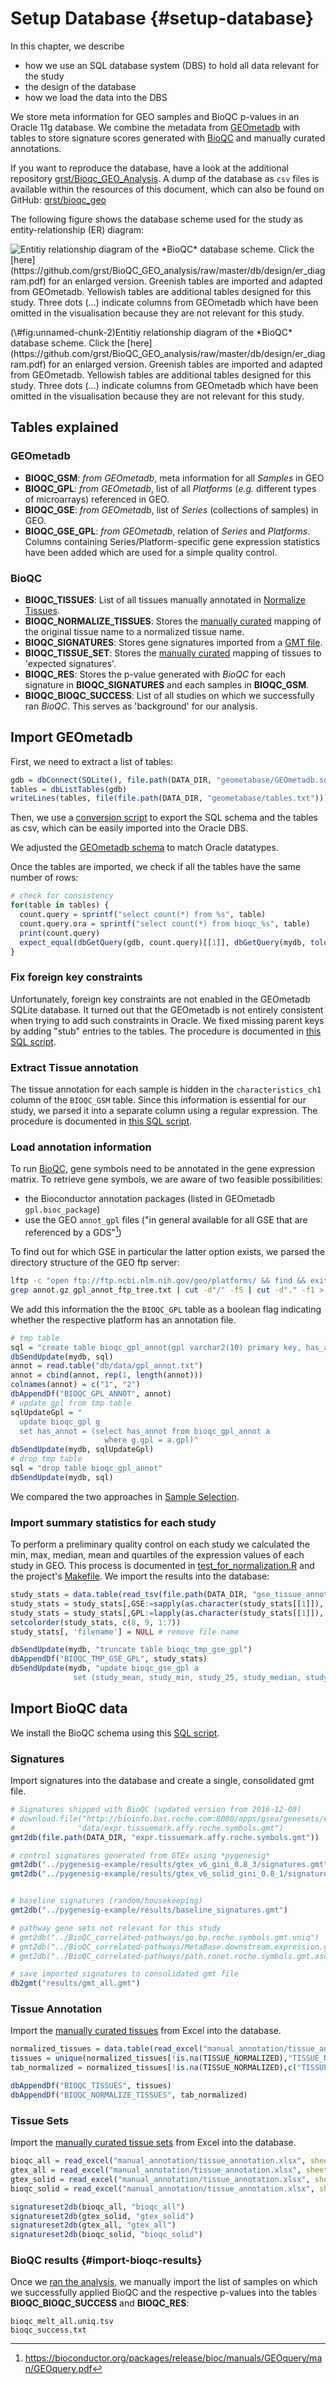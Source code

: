 # Setup Database {#setup-database}

In this chapter, we describe

* how we use an SQL database system (DBS) to hold all data relevant for the study
* the design of the database
* how we load the data into the DBS



We store meta information for GEO samples and BioQC p-values in
an Oracle 11g database. We combine the metadata from [GEOmetadb](https://www.bioconductor.org/packages/release/bioc/vignettes/GEOmetadb/inst/doc/GEOmetadb.html)
with tables to store signature scores generated with
[BioQC](https://accio.github.io/BioQC) and manually curated annotations.

If you want to reproduce the database, have a look at the additional repository
[grst/Bioqc_GEO_Analysis](https://github.com/grst/BioQC_GEO_analysis). A
dump of the database as `csv` files is available within the resources of this
document, which can also be found on GitHub:
[grst/bioqc_geo](https://github.com/grst/bioqc_geo)

The following figure shows the database scheme used for the study as entity-relationship (ER) diagram:

<div class="figure">
<img src="../db/design/er_diagram.png" alt="Entitiy relationship diagram of the *BioQC* database scheme. Click the [here](https://github.com/grst/BioQC_GEO_analysis/raw/master/db/design/er_diagram.pdf) for an enlarged version. Greenish tables are imported and adapted from GEOmetadb. Yellowish tables are additional tables designed for this study. Three dots (...) indicate columns from GEOmetadb which have been omitted in the visualisation because they are not relevant for this study."  />
<p class="caption">(\#fig:unnamed-chunk-2)Entitiy relationship diagram of the *BioQC* database scheme. Click the [here](https://github.com/grst/BioQC_GEO_analysis/raw/master/db/design/er_diagram.pdf) for an enlarged version. Greenish tables are imported and adapted from GEOmetadb. Yellowish tables are additional tables designed for this study. Three dots (...) indicate columns from GEOmetadb which have been omitted in the visualisation because they are not relevant for this study.</p>
</div>

## Tables explained

### GEOmetadb
* **BIOQC_GSM**: *from GEOmetadb*, meta information for all *Samples* in GEO
* **BIOQC_GPL**: *from GEOmetadb*, list of all *Platforms* (*e.g.* different types of microarrays) referenced in GEO.
* **BIOQC_GSE**: *from GEOmetadb*, list of *Series* (collections of samples) in GEO.
* **BIOQC_GSE_GPL**: *from GEOmetadb*, relation of *Series* and *Platforms*. Columns containing Series/Platform-specific gene expression statistics have been added which are used for a simple quality control.

### BioQC
* **BIOQC_TISSUES**: List of all tissues manually annotated in [Normalize Tissues](#normalize-tissues).
* **BIOQC_NORMALIZE_TISSUES**: Stores the [manually curated](#normalize-tissues) mapping of the original tissue name to a normalized tissue name.
* **BIOQC_SIGNATURES**: Stores gene signatures imported from a [GMT file](http://software.broadinstitute.org/cancer/software/gsea/wiki/index.php/Data_formats#GMT:_Gene_Matrix_Transposed_file_format_.28.2A.gmt.29).
* **BIOQC_TISSUE_SET**: Stores the [manually curated](#tissue-signatures) mapping of tissues to 'expected signatures'.
* **BIOQC_RES**: Stores the p-value generated with *BioQC* for each signature in **BIOQC_SIGNATURES** and each samples in **BIOQC_GSM**.
* **BIOQC_BIOQC_SUCCESS**: List of all studies on which we successfully ran *BioQC*. This serves as 'background' for our analysis.


## Import GEOmetadb

First, we need to extract a list of tables:

```r
gdb = dbConnect(SQLite(), file.path(DATA_DIR, "geometabase/GEOmetadb.sqlite"))
tables = dbListTables(gdb)
writeLines(tables, file(file.path(DATA_DIR, "geometabase/tables.txt")))
```

Then, we use a [conversion script](https://github.com/grst/BioQC_GEO_analysis/blob/master/db/geometadb2csv.sh) to
export the SQL schema and the tables as csv, which can be easily imported into the Oracle DBS.

We adjusted the [GEOmetadb schema](https://github.com/grst/BioQC_GEO_analysis/blob/master/db/geometadb_schema.sql) to match
Oracle datatypes.

Once the tables are imported, we check if all the tables have the same number of rows:

```r
# check for consistency
for(table in tables) {
  count.query = sprintf("select count(*) from %s", table)
  count.query.ora = sprintf("select count(*) from bioqc_%s", table)
  print(count.query)
  expect_equal(dbGetQuery(gdb, count.query)[[1]], dbGetQuery(mydb, tolower(count.query.ora))[[1]])
}
```


### Fix foreign key constraints

Unfortunately, foreign key constraints are not enabled in the GEOmetadb SQLite database. It turned out that the GEOmetadb is not entirely consistent when trying to add such constraints in Oracle. We fixed missing
parent keys by adding "stub" entries to the tables. The procedure is documented in
[this SQL script](https://github.com/grst/BioQC_GEO_analysis/blob/master/db/update_geometabase.sql).


### Extract Tissue annotation

The tissue annotation for each sample is hidden in the `characteristics_ch1` column of the `BIOQC_GSM` table. Since this information is
essential for our study, we parsed it into a separate column using a regular expression. The procedure is documented in
[this SQL script](https://github.com/grst/BioQC_GEO_analysis/blob/master/db/update_geometabase.sql).


### Load annotation information

To run [BioQC](https://accio.github.io/BioQC), gene symbols need to be annotated in the gene expression matrix.
To retrieve gene symbols, we are aware of two feasible possibilities:

* the Bioconductor annotation packages (listed in GEOmetadb `gpl.bioc_package`)
* use the GEO `annot_gpl` files ("in general available for all GSE that are referenced by a GDS"[^1])

[^1]: https://bioconductor.org/packages/release/bioc/manuals/GEOquery/man/GEOquery.pdf

To find out for which GSE in particular the latter option exists, we parsed the directory structure of the
GEO ftp server:


```bash
lftp -c "open ftp://ftp.ncbi.nlm.nih.gov/geo/platforms/ && find && exit" > gpl_annot_ftp_tree.txt
grep annot.gz gpl_annot_ftp_tree.txt | cut -d"/" -f5 | cut -d"." -f1 > gpl_annot.txt
```

We add this information the the `BIOQC_GPL` table as a boolean flag indicating whether the respective
platform has an annotation file.


```r
# tmp table
sql = "create table bioqc_gpl_annot(gpl varchar2(10) primary key, has_annot number(1))"
dbSendUpdate(mydb, sql)
annot = read.table("db/data/gpl_annot.txt")
annot = cbind(annot, rep(1, length(annot)))
colnames(annot) = c("1", "2")
dbAppendDf("BIOQC_GPL_ANNOT", annot)
# update gpl from tmp table
sqlUpdateGpl = "
  update bioqc_gpl g
  set has_annot = (select has_annot from bioqc_gpl_annot a
                     where g.gpl = a.gpl)"
dbSendUpdate(mydb, sqlUpdateGpl)
# drop tmp table
sql = "drop table bioqc_gpl_annot"
dbSendUpdate(mydb, sql)
```

We compared the two approaches in [Sample Selection](#sample-selection).

### Import summary statistics for each study

To perform a preliminary quality control on each study we calculated the min, max, median, mean and quartiles of the expression values of each study in GEO. This process is documented in [test_for_normalization.R](https://github.com/grst/BioQC_GEO_analysis/blob/master/scripts/test_for_normalization.R) and the project's [Makefile](https://github.com/grst/BioQC_GEO_analysis/blob/master/Makefile). We import the results into the database:


```r
study_stats = data.table(read_tsv(file.path(DATA_DIR, "gse_tissue_annot/study_stats.txt")))
study_stats = study_stats[,GSE:=sapply(as.character(study_stats[[1]]), geoIdFromPath)]
study_stats = study_stats[,GPL:=lapply(as.character(study_stats[[1]]), gplFromPath)]
setcolorder(study_stats, c(8, 9, 1:7))
study_stats[, 'filename'] = NULL # remove file name

dbSendUpdate(mydb, "truncate table bioqc_tmp_gse_gpl")
dbAppendDf("BIOQC_TMP_GSE_GPL", study_stats)
dbSendUpdate(mydb, "update bioqc_gse_gpl a
              set (study_mean, study_min, study_25, study_median, study_75, study_max) = (select study_mean, study_min, study_25, study_median, study_75, study_max from bioqc_tmp_gse_gpl b where a.gse = b.gse and (a.gpl = b.gpl or b.gpl is NULL))")
```

## Import BioQC data
We install the BioQC schema using this [SQL script](https://github.com/grst/BioQC_GEO_analysis/blob/master/db/bioqc_schema.sql).

### Signatures

Import signatures into the database and create a single, consolidated gmt file.

```r
# Signatures shipped with BioQC (updated version from 2016-12-08)
# download.file("http://bioinfo.bas.roche.com:8080/apps/gsea/genesets/exp.tissuemark.bioqc.roche.symbols.gmt",
#              "data/expr.tissuemark.affy.roche.symbols.gmt")
gmt2db(file.path(DATA_DIR, "expr.tissuemark.affy.roche.symbols.gmt"))

# control signatures generated from GTEx using *pygenesig*
gmt2db("../pygenesig-example/results/gtex_v6_gini_0.8_3/signatures.gmt", source='gtex_v6_gini.gmt')
gmt2db("../pygenesig-example/results/gtex_v6_solid_gini_0.8_1/signatures.gmt", source='gtex_v6_gini_solid.gmt')


# baseline signatures (random/housekeeping)
gmt2db("../pygenesig-example/results/baseline_signatures.gmt")

# pathway gene sets not relevant for this study
# gmt2db("../BioQC_correlated-pathways/go.bp.roche.symbols.gmt.uniq")
# gmt2db("../BioQC_correlated-pathways/MetaBase.downstream.expression.gmt")
# gmt2db("../BioQC_correlated-pathways/path.ronet.roche.symbols.gmt.ascii")

# save imported signatures to consolidated gmt file
db2gmt("results/gmt_all.gmt")
```


### Tissue Annotation

Import the [manually curated tissues](https://github.com/grst/BioQC_GEO_analysis/blob/master/manual_annotation/normalize_tissues.xlsx) from Excel into the database.

```r
normalized_tissues = data.table(read_excel("manual_annotation/tissue_annotation.xlsx", sheet = 1))
tissues = unique(normalized_tissues[!is.na(TISSUE_NORMALIZED),"TISSUE_NORMALIZED", with=FALSE])
tab_normalized = normalized_tissues[!is.na(TISSUE_NORMALIZED),c("TISSUE", "TISSUE_NORMALIZED"), with=FALSE]

dbAppendDf("BIOQC_TISSUES", tissues)
dbAppendDf("BIOQC_NORMALIZE_TISSUES", tab_normalized)
```

### Tissue Sets

Import the [manually curated tissue sets](https://github.com/grst/BioQC_GEO_analysis/blob/master/manual_annotation/tissue_sets.xlsx) from Excel into the database.

```r
bioqc_all = read_excel("manual_annotation/tissue_annotation.xlsx", sheet = 3)
gtex_all = read_excel("manual_annotation/tissue_annotation.xlsx", sheet = 4)
gtex_solid = read_excel("manual_annotation/tissue_annotation.xlsx", sheet = 5)
bioqc_solid = read_excel("manual_annotation/tissue_annotation.xlsx", sheet = 6)

signatureset2db(bioqc_all, "bioqc_all")
signatureset2db(gtex_solid, "gtex_solid")
signatureset2db(gtex_all, "gtex_all")
signatureset2db(bioqc_solid, "bioqc_solid")
```

### BioQC results {#import-bioqc-results}
Once we [ran the analysis](#sample-processing), we manually import the list of samples on which we successfully applied BioQC and the respective p-values into the tables **BIOQC_BIOQC_SUCCESS** and **BIOQC_RES**:

```
bioqc_melt_all.uniq.tsv
bioqc_success.txt
```

